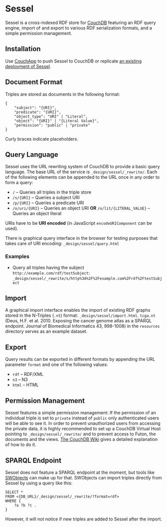Sessel
======

Sessel is a cross-indexed RDF store for [CouchDB](http://couchdb.apache.org) featuring an RDF query engine, import of and export to various RDF serialization formats, and a simple permission management.

Installation
------------

Use [CouchApp](http://couchapp.org) to push Sessel to CouchDB or replicate [an existing deployment of Sessel](http://agrueneberg.iriscouch.com/sessel/).


Document Format
---------------

Triples are stored as documents in the following format:

    {
        "subject": "{URI}",
        "predicate": "{URI}",
        "object_type": "URI" | "Literal",
        "object": "{URI}" | "{Literal Value}",
        "permission": "public" | "private"
    }

Curly braces indicate placeholders.


Query Language
--------------

Sessel uses the URL rewriting system of CouchDB to provide a basic query language. The base URL of the service is `_design/sessel/_rewrite/`.
Each of the following elements can be appended to the URL once in any order to form a query:

* `/` – Queries all triples in the triple store
* `/s/{URI}` – Queries a subject URI
* `/p/{URI}` – Queries a predicate URI
* `/o/uri/{URI}` – Queries an object URI **OR** `/o/lit/{LITERAL_VALUE}` – Queries an object literal

URIs have to be **URI encoded** (in JavaScript `encodeURIComponent` can be used).

There is graphical query interface in the browser for testing purposes that takes care of URI encoding: `_design/sessel/query.html`

### Examples

* Query all triples having the subject `http://example.com/rdf/testSubject`: `_design/sessel/_rewrite/s/http%3A%2F%2Fexample.com%2Frdf%2FtestSubject`


Import
------

A graphical import interface enables the import of existing RDF graphs stored in the N-Triples (`.nt`) format: `_design/sessel/import.html`. `tcga.nt` (Deus, H.F. et al. 2010. Exposing the cancer genome atlas as a SPARQL endpoint. Journal of Biomedical Informatics 43, 998-1008) in the `resources` directory serves as an example dataset.


Export
------

Query results can be exported in different formats by appending the URL parameter `format` and one of the following values:

* `rdf` – RDF/XML
* `n3` – N3
* `html` – HTML


Permission Management
---------------------

Sessel features a simple permission management: If the permission of an individual triple is set to `private` instead of `public` only authenticated users will be able to see it. In order to prevent unauthorized users from accessing the private data, it is highly recommended to set up a CouchDB Virtual Host pointing to `_design/sessel/_rewrite/` and to prevent access to Futon, the documents and the views. [The CouchDB Wiki](http://wiki.apache.org/couchdb/Virtual_Hosts) gives a detailed explanation of how to do it.


SPARQL Endpoint
---------------

Sessel does not feature a SPARQL endpoint at the moment, but tools like [SWObjects](http://sourceforge.net/apps/mediawiki/swobjects) can make up for that. SWObjects can import triples directly from Sessel by using a query like this:

    SELECT *
    FROM <{DB_URL}/_design/sessel/_rewrite/?format=rdf>
    WHERE {
        ?a ?b ?c .
    }

However, it will not notice if new triples are added to Sessel after the import.
